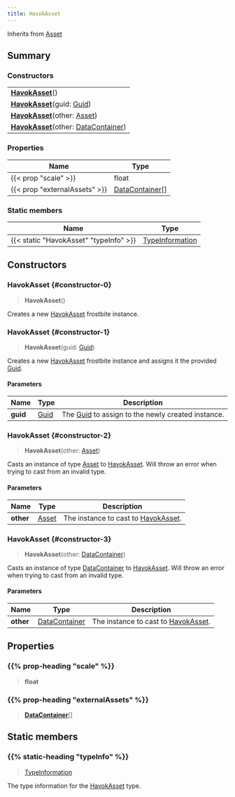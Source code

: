 ```yaml
---
title: HavokAsset
---
```


Inherits from 
[Asset](/vext/ref/fb/asset)

## Summary
### Constructors
| |
| ----------- |
| **[HavokAsset](#constructor-0)**() |
| **[HavokAsset](#constructor-1)**(guid: [Guid](/vext/ref/shared/class/guid)) |
| **[HavokAsset](#constructor-2)**(other: [Asset](/vext/ref/fb/asset)) |
| **[HavokAsset](#constructor-3)**(other: [DataContainer](/vext/ref/shared/class/datacontainer)) |

### Properties
| Name | Type |
| ---- | ---- |
| {{< prop "scale" >}} | float |
| {{< prop "externalAssets" >}} | [DataContainer](/vext/ref/shared/class/datacontainer)[] |

### Static members
| Name | Type |
| ---- | ---- |
| {{< static "HavokAsset" "typeInfo" >}} | [TypeInformation](/vext/ref/shared/class/typeinformation) |

## Constructors
### HavokAsset {#constructor-0}
> **HavokAsset**()

Creates a new [HavokAsset](/vext/ref/fb/havokasset) frostbite instance.

### HavokAsset {#constructor-1}
> **HavokAsset**(guid: [Guid](/vext/ref/shared/class/guid))

Creates a new [HavokAsset](/vext/ref/fb/havokasset) frostbite instance and assigns it the provided [Guid](/vext/ref/shared/class/guid).

#### Parameters
| Name | Type | Description |
| ---- | ---- | ----------- |
| **guid** | [Guid](/vext/ref/shared/class/guid) | The [Guid](/vext/ref/shared/class/guid) to assign to the newly created instance. |

### HavokAsset {#constructor-2}
> **HavokAsset**(other: [Asset](/vext/ref/fb/asset))

Casts an instance of type [Asset](/vext/ref/fb/asset) to [HavokAsset](/vext/ref/fb/havokasset). Will throw an error when trying to cast from an invalid type.

#### Parameters
| Name | Type | Description |
| ---- | ---- | ----------- |
| **other** | [Asset](/vext/ref/fb/asset) | The instance to cast to [HavokAsset](/vext/ref/fb/havokasset). |

### HavokAsset {#constructor-3}
> **HavokAsset**(other: [DataContainer](/vext/ref/shared/class/datacontainer))

Casts an instance of type [DataContainer](/vext/ref/shared/class/datacontainer) to [HavokAsset](/vext/ref/fb/havokasset). Will throw an error when trying to cast from an invalid type.

#### Parameters
| Name | Type | Description |
| ---- | ---- | ----------- |
| **other** | [DataContainer](/vext/ref/shared/class/datacontainer) | The instance to cast to [HavokAsset](/vext/ref/fb/havokasset). |

## Properties
### {{% prop-heading "scale" %}}
> **float**

### {{% prop-heading "externalAssets" %}}
> **[DataContainer](/vext/ref/shared/class/datacontainer)**[]

## Static members
### {{% static-heading "typeInfo" %}}
> [TypeInformation](/vext/ref/shared/class/typeinformation)

The type information for the [HavokAsset](/vext/ref/fb/havokasset) type.

